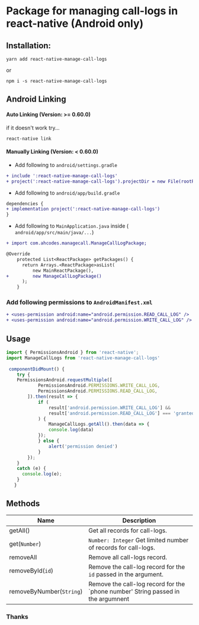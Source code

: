 # Package for managing call-logs in react-native (Android only)


## Installation:
`yarn add react-native-manage-call-logs`

or

`npm i -s react-native-manage-call-logs`
 

## Android Linking

#### Auto Linking (Version: >= 0.60.0)

if it doesn't work try...

`react-native link`
#### Manually Linking (Version: < 0.60.0)
* Add following to `android/settings.gradle`

```diff
+ include ':react-native-manage-call-logs'
+ project(':react-native-manage-call-logs').projectDir = new File(rootProject.projectDir, '../node_modules/react-native-manage-call-logs/android')
```

* Add following to `android/app/build.gradle`

 ```diff
dependencies {
 + implementation project(':react-native-manage-call-logs')
 }
 ```

* Add following to `MainApplication.java` inside ( `android/app/src/main/java/...`)
```diff
+ import com.ahcodes.managecall.ManageCallLogPackage;

@Override
    protected List<ReactPackage> getPackages() {
      return Arrays.<ReactPackage>asList(
          new MainReactPackage(),
+         new ManageCallLogPackage()
      );
    }
```
### Add following permissions to `AndroidManifest.xml`
```diff
+ <uses-permission android:name="android.permission.READ_CALL_LOG" />
+ <uses-permission android:name="android.permission.WRITE_CALL_LOG" />

```

## Usage

```javascript
import { PermissionsAndroid } from 'react-native';
import ManageCallLogs from 'react-native-manage-call-logs'
 
 componentDidMount() {
    try {
    PermissionsAndroid.requestMultiple([
			PermissionsAndroid.PERMISSIONS.WRITE_CALL_LOG,
			PermissionsAndroid.PERMISSIONS.READ_CALL_LOG,
		]).then(result => {
			if (
				result['android.permission.WRITE_CALL_LOG'] &&
				result['android.permission.READ_CALL_LOG'] === 'granted'
			) {
                ManageCallLogs.getAll().then(data => {
                console.log(data)
			});
			} else {
				alert('permission denied')
			}
		});
    }
    catch (e) {
      console.log(e);
    }
   }
```

## Methods
Name       | Description
------------- | -------------
getAll()    | Get all records for call-logs.
get(`Number`)   | `Number: Integer` Get limited number of records for call-logs.  
removeAll  | Remove all call-logs record.
removeById(`id`)  | Remove the call-log record for the `id` passed in the argument.
removeByNumber(`String`)  |  Remove the call-log record for the `phone number' String passed in the argumnent


### Thanks
